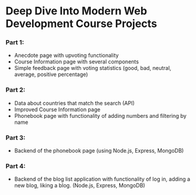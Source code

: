 # Deep Dive Into Modern Web Development Course Projects
### Part 1: 
- Anecdote page with upvoting functionality
- Course Information page with several components
- Simple feedback page with voting statistics (good, bad, neutral, average, positive percentage)

### Part 2:
- Data about countries that match the search (API)
- Improved Course Information page
- Phonebook page with functionality of adding numbers and filtering by name

### Part 3:
- Backend of the phonebook page (using Node.js, Express, MongoDB)

### Part 4:
- Backend of the blog list application with functionality of log in, adding a new blog, liking a blog. (Node.js, Express, MongoDB)
